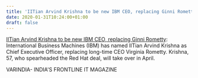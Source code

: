 ```yaml
---
title: 'IITian Arvind Krishna to be new IBM CEO, replacing Ginni Rometty'
date: 2020-01-31T10:24:00+01:00
draft: false
---
```


[IITian Arvind Krishna to be new IBM CEO, replacing Ginni Rometty](https://varindia.com/news/iitian-arvind-krishna-to-be-new-ibm-ceo-replacing-ginni-rometty#.XjPyWQHi3OM.blogger): International Business Machines (IBM) has named IITian Arvind Krishna as Chief Executive Officer, replacing long-time CEO Virginia Rometty. Krishna, 57, who spearheaded the Red Hat deal, will take over in April.  
  
VARINDIA- INDIA'S FRONTLINE IT MAGAZINE